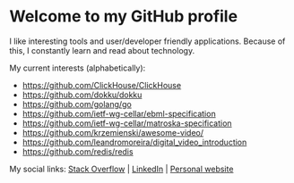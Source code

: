 # Welcome to my GitHub profile

I like interesting tools and user/developer friendly applications. Because of this, I constantly learn and read about technology.

My current interests (alphabetically):
- https://github.com/ClickHouse/ClickHouse
- https://github.com/dokku/dokku
- https://github.com/golang/go
- https://github.com/ietf-wg-cellar/ebml-specification
- https://github.com/ietf-wg-cellar/matroska-specification
- https://github.com/krzemienski/awesome-video/
- https://github.com/leandromoreira/digital_video_introduction
- https://github.com/redis/redis

My social links: [Stack Overflow](https://stackoverflow.com/users/2231168/nergal) | [LinkedIn](https://www.linkedin.com/in/laszlo-gorog/) | [Personal website](https://nergal.xyz/)

<!--
**nerg4l/nerg4l** is a ✨ _special_ ✨ repository because its `README.md` (this file) appears on your GitHub profile.

Here are some ideas to get you started:

- 🔭 I’m currently working on ...
- 🌱 I’m currently learning ...
- 👯 I’m looking to collaborate on ...
- 🤔 I’m looking for help with ...
- 💬 Ask me about ...
- 📫 How to reach me: ...
- 😄 Pronouns: ...
- ⚡ Fun fact: ...
-->
